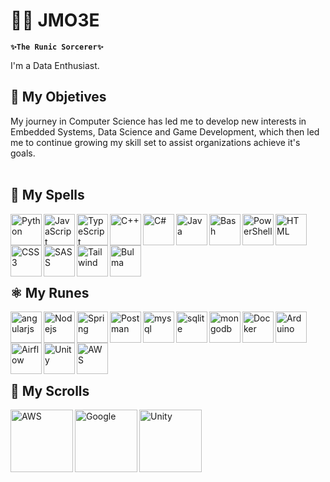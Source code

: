 # :mage_man: JMO3E 

**`✨The Runic Sorcerer✨`**

I'm a Data Enthusiast.
<br/>

## 🎯 My Objetives

My journey in Computer Science has led me to develop new interests in Embedded Systems, Data Science and Game Development, which then led me to continue growing my skill set to assist organizations achieve it's goals.
<br>
<br/>

## 🔮 My Spells
<img align="left" alt="Python" width="50px" style="padding-rigth:50px;" src="https://cdn.jsdelivr.net/gh/devicons/devicon/icons/python/python-original.svg"/>
<img align="left" alt="JavaScript" width="50px" style="padding-rigth:50px;" src="https://cdn.jsdelivr.net/gh/devicons/devicon/icons/javascript/javascript-original.svg"/>
<img align="left" alt="TypeScript" width="50px" style="padding-rigth:50px;" src="https://cdn.jsdelivr.net/gh/devicons/devicon/icons/typescript/typescript-original.svg"/>
<img align="left" alt="C++" width="50px" style="padding-rigth:50px;" src="https://cdn.jsdelivr.net/gh/devicons/devicon/icons/cplusplus/cplusplus-original.svg"/>
<img align="left" alt="C#" width="50px" style="padding-rigth:50px;" src="https://cdn.jsdelivr.net/gh/devicons/devicon/icons/csharp/csharp-original.svg"/>
<img align="left" alt="Java" width="50px" style="padding-rigth:50px;" src="https://cdn.jsdelivr.net/gh/devicons/devicon/icons/java/java-original.svg"/>

<img align="left" alt="Bash" width="50px" style="padding-rigth:50px;" src="https://cdn.jsdelivr.net/gh/devicons/devicon@latest/icons/bash/bash-plain.svg" />
<img align="left" alt="PowerShell" width="50px" style="padding-rigth:50px;" src="https://cdn.jsdelivr.net/gh/devicons/devicon@latest/icons/powershell/powershell-original.svg" />

<img align="left" alt="HTML" width="50px" style="padding-rigth:50px;" src="https://cdn.jsdelivr.net/gh/devicons/devicon@latest/icons/html5/html5-original-wordmark.svg" />        
<img align="left" alt="CSS3" width="50px" style="padding-rigth:50px;" src="https://cdn.jsdelivr.net/gh/devicons/devicon@latest/icons/css3/css3-original-wordmark.svg" />
<img align="left" alt="SASS" width="50px" style="padding-rigth:50px;" src="https://cdn.jsdelivr.net/gh/devicons/devicon@latest/icons/sass/sass-original.svg" />         
<img align="left" alt="Tailwind" width="50px" style="padding-rigth:50px;" src="https://cdn.jsdelivr.net/gh/devicons/devicon@latest/icons/tailwindcss/tailwindcss-original-wordmark.svg" />       
<img align="left" alt="Bulma" width="50px" style="padding-rigth:50px;" src="https://cdn.jsdelivr.net/gh/devicons/devicon@latest/icons/bulma/bulma-plain.svg" />        
          
<br/>
<br/>
<br/>
<br/>
<br/>

## ⚛ My Runes
<img align="left" alt="angularjs" width="50px" style="padding-rigth:50px;" src="https://cdn.jsdelivr.net/gh/devicons/devicon/icons/angularjs/angularjs-original.svg"/>
<img align="left" alt="Nodejs" width="50px" style="padding-rigth:50px;" src="https://cdn.jsdelivr.net/gh/devicons/devicon/icons/nodejs/nodejs-original-wordmark.svg"/>
<img align="left" alt="Spring" width="50px" style="padding-rigth:50px;" src="https://cdn.jsdelivr.net/gh/devicons/devicon@latest/icons/spring/spring-original-wordmark.svg" />
          
<img align="left" alt="Postman" width="50px" style="padding-rigth:50px;" src="https://cdn.jsdelivr.net/gh/devicons/devicon@latest/icons/postman/postman-original-wordmark.svg" />          

<img align="left" alt="mysql" width="50px" style="padding-rigth:50px;" src="https://cdn.jsdelivr.net/gh/devicons/devicon/icons/mysql/mysql-original-wordmark.svg"/>
<img align="left" alt="sqlite" width="50px" style="padding-rigth:50px;" src="https://cdn.jsdelivr.net/gh/devicons/devicon/icons/sqlite/sqlite-original-wordmark.svg"/>
<img align="left" alt="mongodb" width="50px" style="padding-rigth:50px;" src="https://cdn.jsdelivr.net/gh/devicons/devicon/icons/mongodb/mongodb-original-wordmark.svg"/>

<img align="left" alt="Docker" width="50px" style="padding-rigth:50px;" src="https://cdn.jsdelivr.net/gh/devicons/devicon/icons/docker/docker-original-wordmark.svg"/>
<img align="left" alt="Arduino" width="50px" style="padding-rigth:50px;" src="https://cdn.jsdelivr.net/gh/devicons/devicon@latest/icons/arduino/arduino-original-wordmark.svg" />
<img align="left" alt="Airflow" width="50px" style="padding-rigth:50px;" src="https://cdn.jsdelivr.net/gh/devicons/devicon@latest/icons/apacheairflow/apacheairflow-original-wordmark.svg" />
          

<img align="left" alt="Unity" width="50px" style="padding-rigth:50px;" src="https://cdn.jsdelivr.net/gh/devicons/devicon@latest/icons/unity/unity-original-wordmark.svg" />         
<img align="left" alt="AWS" width="50px" style="padding-rigth:50px;" src="https://cdn.jsdelivr.net/gh/devicons/devicon/icons/amazonwebservices/amazonwebservices-plain-wordmark.svg"/>

<br/>
<br/>
<br/>
<br/>
<br/>

## 📜 My Scrolls 

<img align="left" alt="AWS" width="100px" style="padding-rigth:60px;" src="https://images.credly.com/size/340x340/images/2784d0d8-327c-406f-971e-9f0e15097003/image.png"/>
<img align="left" alt="Google" width="100px" style="padding-rigth:60px;" src="https://images.credly.com/size/340x340/images/d41de2b7-cbc2-47ec-bcf1-ebecbe83872f/GCC_badge_DA_1000x1000.png"/>
<img align="left" alt="Unity" width="100px" style="padding-rigth:60px;" src="https://images.credly.com/size/340x340/images/03d1c2f6-6182-49bd-b5af-2ef6d28b5383/image.png"/>

<br/>
<br/>
